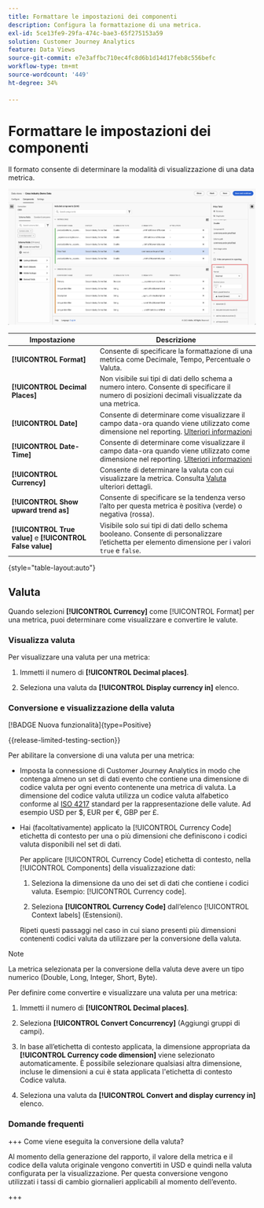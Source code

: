 ```yaml
---
title: Formattare le impostazioni dei componenti
description: Configura la formattazione di una metrica.
exl-id: 5ce13fe9-29fa-474c-bae3-65f275153a59
solution: Customer Journey Analytics
feature: Data Views
source-git-commit: e7e3affbc710ec4fc8d6b1d14d17feb8c556befc
workflow-type: tm+mt
source-wordcount: '449'
ht-degree: 34%

---
```


# Formattare le impostazioni dei componenti

Il formato consente di determinare la modalità di visualizzazione di una data metrica.

![Impostazioni formato](../assets/format-settings.png)

| Impostazione | Descrizione |
| --- | --- |
| **[!UICONTROL Format]** | Consente di specificare la formattazione di una metrica come Decimale, Tempo, Percentuale o Valuta. |
| **[!UICONTROL Decimal Places]** | Non visibile sui tipi di dati dello schema a numero intero. Consente di specificare il numero di posizioni decimali visualizzate da una metrica. |
| **[!UICONTROL Date]** | Consente di determinare come visualizzare il campo data-ora quando viene utilizzato come dimensione nel reporting. [Ulteriori informazioni](../../use-cases/data-views/data-views-usecases.md#date-and-date-time-use-cases) |
| **[!UICONTROL Date-Time]** | Consente di determinare come visualizzare il campo data-ora quando viene utilizzato come dimensione nel reporting. [Ulteriori informazioni](../../use-cases/data-views/data-views-usecases.md#date-and-date-time-use-cases) |
| **[!UICONTROL Currency]** | Consente di determinare la valuta con cui visualizzare la metrica. Consulta [Valuta](#currency) ulteriori dettagli. |
| **[!UICONTROL Show upward trend as]** | Consente di specificare se la tendenza verso l’alto per questa metrica è positiva (verde) o negativa (rossa). |
| **[!UICONTROL True value]** e **[!UICONTROL False value]** | Visibile solo sui tipi di dati dello schema booleano. Consente di personalizzare l’etichetta per elemento dimensione per i valori `true` e `false`. |

{style="table-layout:auto"}


## Valuta

Quando selezioni **[!UICONTROL Currency]** come [!UICONTROL Format] per una metrica, puoi determinare come visualizzare e convertire le valute.

### Visualizza valuta

Per visualizzare una valuta per una metrica:

1. Immetti il numero di **[!UICONTROL Decimal places]**.

2. Seleziona una valuta da **[!UICONTROL Display currency in]** elenco.


### Conversione e visualizzazione della valuta

[!BADGE Nuova funzionalità]{type=Positive}

{{release-limited-testing-section}}

Per abilitare la conversione di una valuta per una metrica:

- Imposta la connessione di Customer Journey Analytics in modo che contenga almeno un set di dati evento che contiene una dimensione di codice valuta per ogni evento contenente una metrica di valuta. La dimensione del codice valuta utilizza un codice valuta alfabetico conforme al [ISO 4217](https://www.iso.org/iso-4217-currency-codes.html) standard per la rappresentazione delle valute. Ad esempio USD per $, EUR per €, GBP per £.

- Hai (facoltativamente) applicato la [!UICONTROL Currency Code] etichetta di contesto per una o più dimensioni che definiscono i codici valuta disponibili nel set di dati.

  Per applicare [!UICONTROL Currency Code] etichetta di contesto, nella [!UICONTROL Components] della visualizzazione dati:

  <!--![Currency Context Label](../assets/currency-context-label.png)-->

   1. Seleziona la dimensione da uno dei set di dati che contiene i codici valuta. Esempio: [!UICONTROL Currency code].

   2. Seleziona **[!UICONTROL Currency Code]** dall’elenco [!UICONTROL Context labels] (Estensioni).

  Ripeti questi passaggi nel caso in cui siano presenti più dimensioni contenenti codici valuta da utilizzare per la conversione della valuta.

>[!NOTE]
>
>La metrica selezionata per la conversione della valuta deve avere un tipo numerico (Double, Long, Integer, Short, Byte).


Per definire come convertire e visualizzare una valuta per una metrica:

1. Immetti il numero di **[!UICONTROL Decimal places]**.

2. Seleziona **[!UICONTROL Convert Concurrency]** (Aggiungi gruppi di campi).

3. In base all’etichetta di contesto applicata, la dimensione appropriata da **[!UICONTROL Currency code dimension]** viene selezionato automaticamente. È possibile selezionare qualsiasi altra dimensione, incluse le dimensioni a cui è stata applicata l&#39;etichetta di contesto Codice valuta.

4. Seleziona una valuta da **[!UICONTROL Convert and display currency in]** elenco.

### Domande frequenti

+++ Come viene eseguita la conversione della valuta?

Al momento della generazione del rapporto, il valore della metrica e il codice della valuta originale vengono convertiti in USD e quindi nella valuta configurata per la visualizzazione. Per questa conversione vengono utilizzati i tassi di cambio giornalieri applicabili al momento dell’evento.

+++

